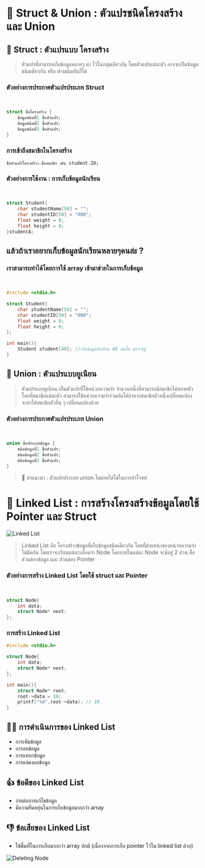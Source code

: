 # 🐣 Struct & Union : ตัวแปรชนิดโครงสร้าง และ Union

## 🐣 Struct : ตัวแปรแบบ โครงสร้าง
> ตัวแปรที่สามารถเก็บข้อมูลหลายๆ ค่า
ไว้ในกลุ่มเดียวกัน โดยตัวแปรแต่ละตัว
อาจจะเป็นข้อมูลชนิดเดียวกัน หรือ ต่างชนิดกันก็ได้

### ตัวอย่างการประกาศตัวแปรประเภท Struct
<br>

```c
struct ชื่อโครงสร้าง {
    ข้อมูลชนิดที่1 ชื่อตัวแปร;
    ข้อมูลชนิดที่2 ชื่อตัวแปร;
    ข้อมูลชนิดที่3 ชื่อตัวแปร;
}
```
### การเข้าถึงสมาชิกในโครงสร้าง

```
ชื่อตัวแปรโครงสร้าง.ชื่อสมาชิก เช่น student.ID;
```

### ตัวอย่างการใช้งาน : การเก็บข้อมูลนักเรียน 
<br>

```c
struct Student{
    char studentName[50] = "";
    char studentID[50] = "000";
    float weight = 0;
    float height = 0;
}studentA;
```

## แล้วถ้าเราอยากเก็บข้อมูลนักเรียนหลายๆคนล่ะ ?
### เราสามารถทำได้โดยการใช้ array เข้ามาช่วยในการเก็บข้อมูล
<br>

```c
#include <stdio.h>

struct Student{
    char studentName[50] = "";
    char studentID[50] = "000";
    float weight = 0;
    float height = 0;
};

int main(){
    Student student[40]; //เก็บข้อมูลนักเรียน 40 คนใน array
}
```

## 🐣 Union : ตัวแปรแบบยูเนียน
> ตัวแปรแบบยูเนียน เป็นตัวแปรที่ใช้หน่วยความจํา
จํานวนหนึ่งที่สามารถมีสมาชิกได้หลายตัว โดยที่สมาชิกแต่ละตัว
สามารถใช้หน่วยความจําร่วมกันได้ถ้าหากสมาชิกตัวหนึ่งเปลี่ยนแปลงจะทําให้สมาชิกตัวอื่น ๆ เปลี่ยนแปลงด้วย

### ตัวอย่างการประกาศตัวแปรประเภท Union
<br>

```c
union ชื่อประเภทข้อมูล {
    ชนิดข้อมูลที่1 ชื่อตัวแปร;
    ชนิดข้อมูลที่2 ชื่อตัวแปร;
    ชนิดข้อมูลที่3 ชื่อตัวแปร;
}
```

>🏮 คำแนะนำ : ตัวแปรประเภท union ไม่ค่อยได้ใช่ในการทำโจทย์ 


# 🐣 Linked List : การสร้างโครงสร้างข้อมูลโดยใช้ Pointer และ Struct
![Linked List](https://media.geeksforgeeks.org/wp-content/cdn-uploads/gq/2013/03/Linkedlist.png)

> Linked List คือ โครงสร้างข้อมูลที่เก็บข้อมูลชนิดเดียวกัน โดยที่ตำแหน่งของหน่วยความจำไม่ติดกัน โดยเราจะเรียนแต่ละบล็อคว่า Node โดยภายในแต่ละ Node จะมีอยู่ 2 ส่วน คืิอ ส่วนของข้อมูล และ ส่วนของ Pointer

### ตัวอย่างการสร้าง Linked List โดยใช้ struct และ Pointer
<br>

```c
struct Node{
    int data;
    struct Node* next;
};
```

### การสร้าง Linked List

```c
#include <stdio.h>

struct Node{
    int data;
    struct Node* next;
};

int main(){
    struct Node* root;
    root->data = 10;
    printf("%d",root->data); // 10
}
```

## 👨‍💻 การดำเนินการของ Linked List
- การเพิ่มข้อมูล
- การลบข้อมูล 
- การแทรกข้อมูล
- การแสดงผลข้อมูล


## 👍 ข้อดีของ Linked List 
- ง่ายต่อการแก้ไขข้อมูล
- มีความยืดหยุ่นในการเก็บข้อมูลมากกว่า array

## 👎 ข้อเสียของ Linked List
- ใช้พื้นที่ในการเก็บมากกว่า array ปกติ (เนื่องจากการเก็บ pointer ไว้ใน linked list ด้วย)

![Deleting Node](https://media.geeksforgeeks.org/wp-content/cdn-uploads/gq/2014/05/Linkedlist_deletion.png)

